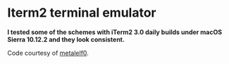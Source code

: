 # Iterm2 terminal emulator

**I tested some of the schemes with iTerm2 3.0 daily builds under macOS Sierra 10.12.2 and they look consistent.**

Code courtesy of [metalelf0](https://github.com/metalelf0).
